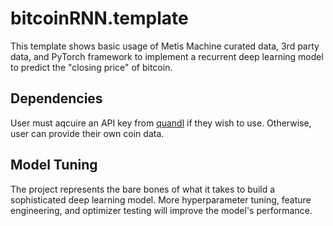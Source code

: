 # bitcoinRNN.template
This template shows basic usage of Metis Machine curated data, 3rd party data, and PyTorch framework to implement a recurrent deep learning model to predict the "closing price" of bitcoin.

## Dependencies
User must aqcuire an API key from [quandl](https://www.quandl.com/) if they wish to use. Otherwise, user can provide their own coin data.

## Model Tuning
The project represents the bare bones of what it takes to build a sophisticated deep learning model. More hyperparameter tuning, feature engineering, and optimizer testing will improve the model's performance.
